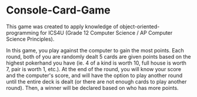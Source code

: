 # Console-Card-Game

This game was created to apply knowledge of object-oriented-programming for ICS4U (Grade 12 Computer Science / AP Computer Science Principles).

In this game, you play against the computer to gain the most points. Each round, both of you are randomly dealt 5 cards are given points based on the highest pokerhand you have (ie. 4 of a kind is worth 10, full house is worth 7, pair is worth 1, etc.). At the end of the round, you will know your score and the computer's score, and will have the option to play another round until the entire deck is dealt (or there are not enough cards to play another round). Then, a winner will be declared based on who has more points. 
